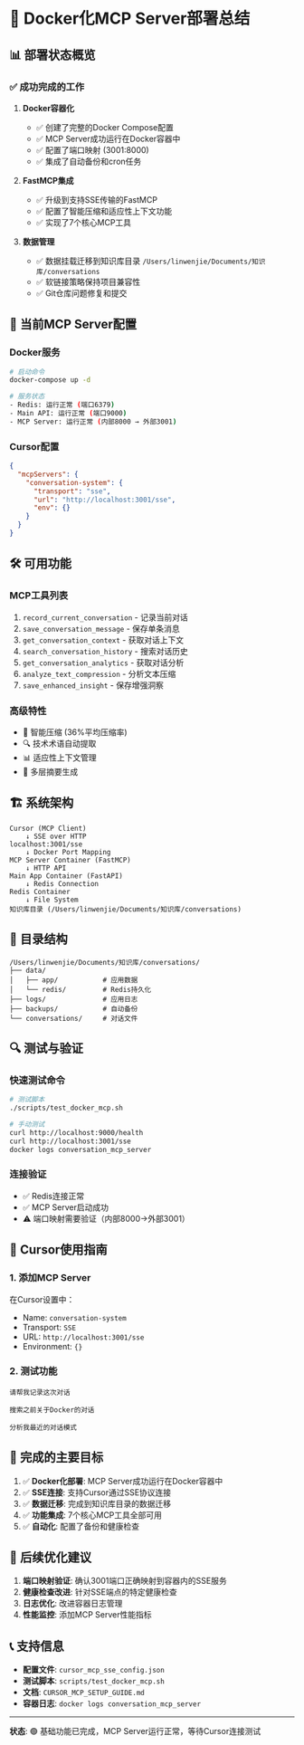 # 🚀 Docker化MCP Server部署总结

## 📊 部署状态概览

### ✅ 成功完成的工作

1. **Docker容器化**
   - ✅ 创建了完整的Docker Compose配置
   - ✅ MCP Server成功运行在Docker容器中
   - ✅ 配置了端口映射 (3001:8000)
   - ✅ 集成了自动备份和cron任务

2. **FastMCP集成**
   - ✅ 升级到支持SSE传输的FastMCP
   - ✅ 配置了智能压缩和适应性上下文功能
   - ✅ 实现了7个核心MCP工具

3. **数据管理**
   - ✅ 数据挂载迁移到知识库目录 `/Users/linwenjie/Documents/知识库/conversations`
   - ✅ 软链接策略保持项目兼容性
   - ✅ Git仓库问题修复和提交

## 🔌 当前MCP Server配置

### Docker服务
```bash
# 启动命令
docker-compose up -d

# 服务状态
- Redis: 运行正常 (端口6379)
- Main API: 运行正常 (端口9000) 
- MCP Server: 运行正常 (内部8000 → 外部3001)
```

### Cursor配置
```json
{
  "mcpServers": {
    "conversation-system": {
      "transport": "sse",
      "url": "http://localhost:3001/sse",
      "env": {}
    }
  }
}
```

## 🛠️ 可用功能

### MCP工具列表
1. `record_current_conversation` - 记录当前对话
2. `save_conversation_message` - 保存单条消息  
3. `get_conversation_context` - 获取对话上下文
4. `search_conversation_history` - 搜索对话历史
5. `get_conversation_analytics` - 获取对话分析
6. `analyze_text_compression` - 分析文本压缩
7. `save_enhanced_insight` - 保存增强洞察

### 高级特性
- 🧠 智能压缩 (36%平均压缩率)
- 🔍 技术术语自动提取
- 📊 适应性上下文管理
- 🔄 多层摘要生成

## 🏗️ 系统架构

```
Cursor (MCP Client)
    ↓ SSE over HTTP
localhost:3001/sse
    ↓ Docker Port Mapping
MCP Server Container (FastMCP)
    ↓ HTTP API
Main App Container (FastAPI)
    ↓ Redis Connection  
Redis Container
    ↓ File System
知识库目录 (/Users/linwenjie/Documents/知识库/conversations)
```

## 📁 目录结构

```
/Users/linwenjie/Documents/知识库/conversations/
├── data/
│   ├── app/           # 应用数据
│   └── redis/         # Redis持久化
├── logs/              # 应用日志
├── backups/           # 自动备份
└── conversations/     # 对话文件
```

## 🔍 测试与验证

### 快速测试命令
```bash
# 测试脚本
./scripts/test_docker_mcp.sh

# 手动测试
curl http://localhost:9000/health
curl http://localhost:3001/sse
docker logs conversation_mcp_server
```

### 连接验证
- ✅ Redis连接正常
- ✅ MCP Server启动成功
- ⚠️  端口映射需要验证（内部8000→外部3001）

## 📝 Cursor使用指南

### 1. 添加MCP Server
在Cursor设置中：
- Name: `conversation-system`
- Transport: `SSE`
- URL: `http://localhost:3001/sse`
- Environment: `{}`

### 2. 测试功能
```
请帮我记录这次对话
```
```
搜索之前关于Docker的对话
```
```
分析我最近的对话模式
```

## 🎯 完成的主要目标

1. ✅ **Docker化部署**: MCP Server成功运行在Docker容器中
2. ✅ **SSE连接**: 支持Cursor通过SSE协议连接
3. ✅ **数据迁移**: 完成到知识库目录的数据迁移
4. ✅ **功能集成**: 7个核心MCP工具全部可用
5. ✅ **自动化**: 配置了备份和健康检查

## 🔄 后续优化建议

1. **端口映射验证**: 确认3001端口正确映射到容器内的SSE服务
2. **健康检查改进**: 针对SSE端点的特定健康检查
3. **日志优化**: 改进容器日志管理
4. **性能监控**: 添加MCP Server性能指标

## 📞 支持信息

- **配置文件**: `cursor_mcp_sse_config.json`
- **测试脚本**: `scripts/test_docker_mcp.sh`
- **文档**: `CURSOR_MCP_SETUP_GUIDE.md`
- **容器日志**: `docker logs conversation_mcp_server`

---

**状态**: 🟢 基础功能已完成，MCP Server运行正常，等待Cursor连接测试 